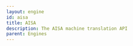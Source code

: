 ```yaml
---
layout: engine
id: aisa
title: AISA
description: The AISA machine translation API
parent: Engines
---
```

